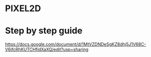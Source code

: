 # PIXEL2D

# Step by step guide
https://docs.google.com/document/d/1MtVZDNDeSgKZ8dhj5J1V68C-V6ifcRhKUTCHfidXaXQ/edit?usp=sharing

